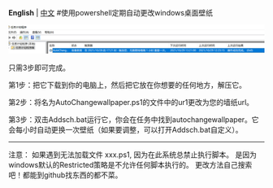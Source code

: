 **English** | [中文](https://github.com/maytom2016/change-wallpaper-Automatically-by-powershell/blob/main/README.md)
#使用powershell定期自动更改windows桌面壁纸

![Image text](https://github.com/maytom2016/change-wallpaper-Automatically-by-powershell/blob/main/step3-0.png)

只需3步即可完成。

第1步：把它下载到你的电脑上，然后把它放在你想要的任何地方，解压它。

第2步：将名为AutoChangewallpaper.ps1的文件中的ur1更改为您的墙纸url。

第3步：双击Addsch.bat运行它，你会在任务中找到autochangewallpaper。它会每小时自动更换一次壁纸（如果要调整，可以打开Addsch.bat自定义）。

---

注意：
如果遇到无法加载文件 xxx.ps1, 因为在此系统总禁止执行脚本。
是因为windows默认的Restricted策略是不允许任何脚本执行的。
更改方法自己搜索吧！都能到github找东西的都不菜。
